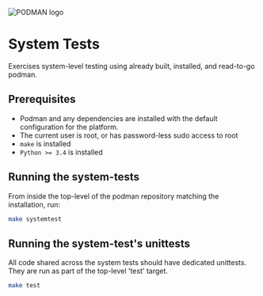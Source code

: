 ![PODMAN logo](../../logo/podman-logo-source.svg)
# System Tests

Exercises system-level testing using already built, installed, and read-to-go podman.

## Prerequisites

* Podman and any dependencies are installed with the default configuration for the platform.
* The current user is root, or has password-less sudo access to root
* ``make`` is installed
* ``Python >= 3.4`` is installed

## Running the system-tests

From inside the top-level of the podman repository matching the installation, run:

```sh
make systemtest
```


## Running the system-test's unittests

All code shared across the system tests should have dedicated unittests.  They are run as part of
the top-level 'test' target.

```sh
make test
```
